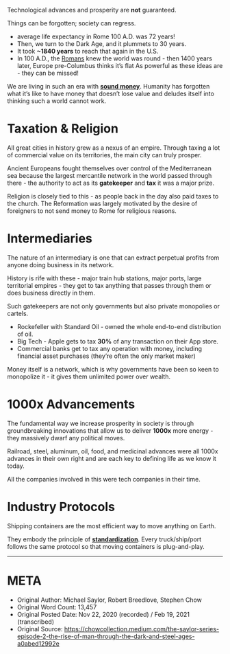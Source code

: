 Technological advances and prosperity are **not** guaranteed. 

Things can be forgotten; society can regress.
- average life expectancy in Rome 100 A.D. was 72 years!
- Then, we turn to the Dark Age, and it plummets to 30 years.
- It took **~1840 years** to reach that again in the U.S.
- In 100 A.D., the [Romans](https://www.2minutebitcoin.org/blog/saylor-series-the-rise-of-man-through-the-stone-and-iron-ages-episode-1-2020) knew the world was round - then 1400 years later, Europe pre-Columbus thinks it’s flat
As powerful as these ideas are - they can be missed!

We are living in such an era with **[sound money](https://www.2minutebitcoin.org/blog/stone-ridge-2020-shareholder-letter)**.
Humanity has forgotten what it’s like to have money that doesn’t lose value and deludes itself into thinking such a world cannot work.

# Taxation & Religion
All great cities in history grew as a nexus of an empire. Through taxing a lot of commercial value on its territories, the main city can truly prosper.

Ancient Europeans fought themselves over control of the Mediterranean sea because the largest mercantile network in the world passed through there - the authority to act as its **gatekeeper** and **tax** it was a major prize.

Religion is closely tied to this - as people back in the day also paid taxes to the church.
The Reformation was largely motivated by the desire of foreigners to not send money to Rome for religious reasons.

# Intermediaries
The nature of an intermediary is one that can extract perpetual profits from anyone doing business in its network. 

History is rife with these - major train hub stations, major ports, large territorial empires - they get to tax anything that passes through them or does business directly in them.

Such gatekeepers are not only governments but also private monopolies or cartels.
- Rockefeller with Standard Oil - owned the whole end-to-end distribution of oil.
- Big Tech - Apple gets to tax **30%** of any transaction on their App store.
- Commercial banks get to tax any operation with money, including financial asset purchases (they’re often the only market maker)

Money itself is a network, which is why governments have been so keen to monopolize it - it gives them unlimited power over wealth.

# 1000x Advancements
The fundamental way we increase prosperity in society is through groundbreaking innovations that allow us to deliver **1000x** more energy - they massively dwarf any political moves.

Railroad, steel, aluminum, oil, food, and medicinal advances were all 1000x advances in their own right and are each key to defining life as we know it today.

All the companies involved in this were tech companies in their time.

# Industry Protocols
Shipping containers are the most efficient way to move anything on Earth.

They embody the principle of **[standardization](https://www.2minutebitcoin.org/blog/saylor-series-the-rise-of-man-through-the-stone-and-iron-ages-episode-1-2020)**. Every truck/ship/port follows the same protocol so that moving containers is plug-and-play.


 ----------------------------------------------------------------------

# META
- Original Author: Michael Saylor, Robert Breedlove, Stephen Chow
- Original Word Count: 13,457
- Original Posted Date: Nov 22, 2020 (recorded) / Feb 19, 2021 (transcribed)
- Original Source: https://chowcollection.medium.com/the-saylor-series-episode-2-the-rise-of-man-through-the-dark-and-steel-ages-a0abed12992e

